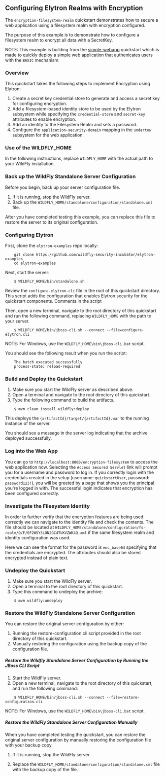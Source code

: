 ## Configuring Elytron Realms with Encryption

The `encryption-filesystem-realm` quickstart demonstrates how to secure a web application using a filesystem realm with encryption configured.

The purpose of this example is to demonstrate how to configure a filesystem realm to encrypt all data with a SecretKey.

NOTE: This example is building from the [simple-webapp](https://github.com/wildfly-security-incubator/elytron-examples/tree/master/simple-webapp)
quickstart which is made to quickly deploy a simple web application that authenicates users with the `BASIC` mechanism.

### Overview

This quickstart takes the following steps to implement Encryption using Elytron:

1. Create a secret key credential store to generate and access a secret key for configuring encryption.
1. Add a filesystem-based identity store to be used by the Elytron subsystem while specifying the `credential-store` and `secret-key` attributes to enable encryption.
1. Add an identity to the Filesystem Realm and sets a password.
1. Configure the `application-security-domain` mapping in the `undertow` subsystem for the web application.

### Use of the WILDFLY_HOME

In the following instructions, replace `WILDFLY_HOME` with the actual path to your WildFly installation.

### Back up the WildFly Standalone Server Configuration

Before you begin, back up your server configuration file.

1. If it is running, stop the WildFly server.
2. Back up the `WILDFLY_HOME/standalone/configuration/standalone.xml` file.

After you have completed testing this example, you can replace this file to restore the server to its original configuration.

### Configuring Elytron

First, clone the `elytron-examples` repo locally:

```
    git clone https://github.com/wildfly-security-incubator/elytron-examples
    cd elytron-examples
```

Next, start the server:

```
    $ WILDFLY_HOME/bin/standalone.sh
```

Review the `configure-elytron.cli` file in the root of this quickstart directory. This script
adds the configuration that enables Elytron security for the quickstart components. Comments in the script

Then, open a new terminal, navigate to the root directory of this quickstart and run the following command, replacing `WILDFLY_HOME`
with the path to your server.

```
    $ WILDFLY_HOME/bin/jboss-cli.sh --connect --file=configure-elytron.cli
```

NOTE: For Windows, use the `WILDFLY_HOME\bin\jboss-cli.bat` script.

You should see the following result when you run the script:

```$xslt
    The batch executed successfully
    process-state: reload-required
```

### Build and Deploy the Quickstart

1. Make sure you start the WildFly server as described above.
2. Open a terminal and navigate to the root directory of this quickstart.
3. Type the following command to build the artifacts.

```$xslt
    $ mvn clean install wildfly:deploy
```

This deploys the `{artifactId}/target/{artifactId}.war` to the running instance of the server.

You should see a message in the server log indicating that the archive deployed successfully.

### Log into the Web App

You can go to `http://localhost:8080/encryption-filesystem` to access the web application now. Selecting the `Access Secured Servlet` link will prompt you for a username and password to log in. If you correctly login with the credentials created in the setup (username: `quickstartUser`, password: `password123!`), you will be greeted by a page that shows you the principal you're logged in with. The successful login indicates that encryption has been configured correctly.

### Investigate the Filesystem Identity

In order to further verify that the encryption features are being used correctly we can navigate to the identity file and check the contents. The file should be located at `WILDFLY_HOME/standalone/configuration/fs-realm/O/F/OF2WSY3LON2GC4TUKVZWK4Q.xml` if the same filesystem realm and identity configuration was used.

Here we can see the format for the password is `enc_base64` specifying that the credentials are encrypted. The attributes should also be stored encrypted instead of plain text.

### Undeploy the Quickstart

1. Make sure you start the WildFly server.
2. Open a terminal to the root directory of this quickstart.
3. Type this command to undeploy the archive:

```$xslt
    $ mvn wildfly:undeploy
```

### Restore the WildFly Standalone Server Configuration

You can restore the original server configuration by either:

1. Running the restore-configuration.cli script provided in the root directory of this quickstart.
2. Manually restoring the configuration using the backup copy of the configuration file.

##### Restore the Wildfly Standalone Server Configuration by Running the JBoss CLI Script

1. Start the WildFly server.
2. Open a new terminal, navigate to the root directory of this quickstart, and run the following command:

```$xslt
    $ WILDFLY_HOME/bin/jboss-cli.sh --connect --file=restore-configuration.cli
```

NOTE: For Windows, use the `WILDFLY_HOME\bin\jboss-cli.bat` script.

##### Restore the WildFly Standalone Server Configuration Manually

When you have completed testing the quickstart, you can restore the original server configuration by manually restoring the configuration file with your backup copy.

1. If it is running, stop the WildFly server.

2. Replace the `WILDFLY_HOME/standalone/configuration/standalone.xml` file with the backup copy of the file.

